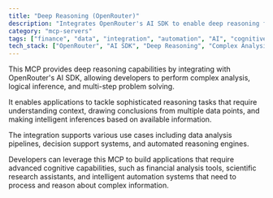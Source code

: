 ```yaml
---
title: "Deep Reasoning (OpenRouter)"
description: "Integrates OpenRouter's AI SDK to enable deep reasoning for complex analysis and inference tasks."
category: "mcp-servers"
tags: ["finance", "data", "integration", "automation", "AI", "cognitive capabilities", "decision support"]
tech_stack: ["OpenRouter", "AI SDK", "Deep Reasoning", "Complex Analysis", "Inference Systems", "Data Analysis Pipelines", "Automated Reasoning Engines"]
---
```


This MCP provides deep reasoning capabilities by integrating with OpenRouter's AI SDK, allowing developers to perform complex analysis, logical inference, and multi-step problem solving. 

It enables applications to tackle sophisticated reasoning tasks that require understanding context, drawing conclusions from multiple data points, and making intelligent inferences based on available information.

The integration supports various use cases including data analysis pipelines, decision support systems, and automated reasoning engines. 

Developers can leverage this MCP to build applications that require advanced cognitive capabilities, such as financial analysis tools, scientific research assistants, and intelligent automation systems that need to process and reason about complex information.